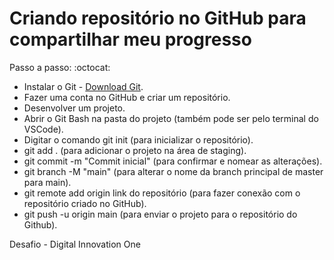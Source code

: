# Criando repositório no GitHub para compartilhar meu progresso
 
Passo a passo: :octocat:
- Instalar o Git - [Download Git](https://git-scm.com/).
- Fazer uma conta no GitHub e criar um repositório.
- Desenvolver um projeto.
- Abrir o Git Bash na pasta do projeto (também pode ser pelo terminal do VSCode).
- Digitar o comando git init (para inicializar o repositório).
- git add . (para adicionar o projeto na área de staging).
- git commit -m "Commit inicial" (para confirmar e nomear as alterações).
- git branch -M "main" (para alterar o nome da branch principal de master para main).
- git remote add origin link do repositório (para fazer conexão com o repositório criado no GitHub).
- git push -u origin main (para enviar o projeto para o repositório do Github).

Desafio - Digital Innovation One



